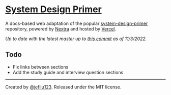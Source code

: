 # [System Design Primer](https://system-design-primer.vercel.app)

A docs-based web adaptation of the popular [system-design-primer](https://github.com/donnemartin/system-design-primer) repository, powered by [Nextra](https://nextra.vercel.app/) and hosted by [Vercel](https://vercel.com).

_Up to date with the latest master up to [this commit](https://github.com/donnemartin/system-design-primer/commit/7e8f93e57db6c016906121b9a868d1d767dd5edb) as of 11/3/2022._

## Todo

- Fix links between sections
- Add the study guide and interview question sections

---

Created by [@jefliu123](https://github.com/jefliu123). Released under the MIT license.
